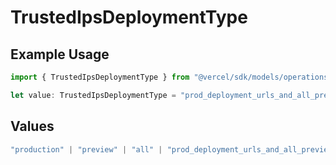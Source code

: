 # TrustedIpsDeploymentType

## Example Usage

```typescript
import { TrustedIpsDeploymentType } from "@vercel/sdk/models/operations/updateprojectdatacache.js";

let value: TrustedIpsDeploymentType = "prod_deployment_urls_and_all_previews";
```

## Values

```typescript
"production" | "preview" | "all" | "prod_deployment_urls_and_all_previews"
```